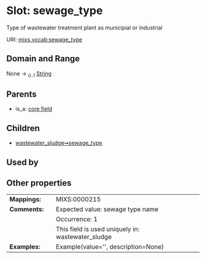 
# Slot: sewage_type


Type of wastewater treatment plant as municipial or industrial

URI: [mixs.vocab:sewage_type](https://w3id.org/mixs/vocab/sewage_type)


## Domain and Range

None &#8594;  <sub>0..1</sub> [String](types/String.md)

## Parents

 *  is_a: [core field](core_field.md)

## Children

 *  [wastewater_sludge➞sewage_type](wastewater_sludge_sewage_type.md)

## Used by


## Other properties

|  |  |  |
| --- | --- | --- |
| **Mappings:** | | MIXS:0000215 |
| **Comments:** | | Expected value: sewage type name |
|  | | Occurrence: 1 |
|  | | This field is used uniquely in: wastewater_sludge |
| **Examples:** | | Example(value='', description=None) |


